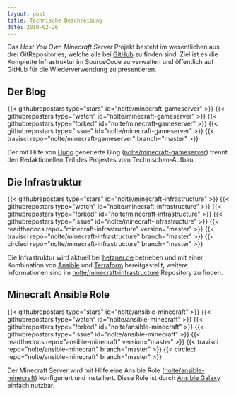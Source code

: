 ```yaml
---
layout: post
title: Technische Beschreibung
date: 2019-02-26
---
```


Das *Host You Own Minecraft Server* Projekt besteht im wesentlichen aus drei GitRepositories, welche alle bei [GitHub](https://github.com/nolte?utf8=%E2%9C%93&tab=repositories&q=minecraft&type=&language=) zu finden sind. Ziel ist es die Komplette Infrastruktur im SourceCode zu verwalten und öffentlich auf GitHub für die Wiederverwendung zu presentieren.

## Der Blog

{{< githubrepostars type="stars" id="nolte/minecraft-gameserver" >}}
{{< githubrepostars type="watch" id="nolte/minecraft-gameserver" >}}
{{< githubrepostars type="forked" id="nolte/minecraft-gameserver" >}}
{{< githubrepostars type="issue" id="nolte/minecraft-gameserver" >}}
{{< travisci repo="nolte/minecraft-gameserver" branch="master" >}}

Der mit Hilfe von [Hugo](https://gohugo.io) generierte Blog ([nolte/minecraft-gameserver](https://github.com/nolte/minecraft-gameserver)) trennt den Redaktionellen Teil des Projektes vom Technischen-Aufbau.

## Die Infrastruktur

{{< githubrepostars type="stars" id="nolte/minecraft-infrastructure" >}}
{{< githubrepostars type="watch" id="nolte/minecraft-infrastructure" >}}
{{< githubrepostars type="forked" id="nolte/minecraft-infrastructure" >}}
{{< githubrepostars type="issue" id="nolte/minecraft-infrastructure" >}}
{{< readthedocs repo="minecraft-infrastructure" version="master" >}}
{{< travisci repo="nolte/minecraft-infrastructure" branch="master" >}}
{{< circleci repo="nolte/minecraft-infrastructure" branch="master" >}}

Die Infrastruktur wird aktuell bei [hetzner.de](https://hetzner.de/cloud) betrieben und mit einer Kombination von [Ansible](https://www.ansible.com/) und [Terraform](https://www.terraform.io/) bereitgestellt, weitere Informationen sind im [nolte/minecraft-infrastructure](https://github.com/nolte/minecraft-infrastructure) Repository zu finden.

## Minecraft Ansible Role

{{< githubrepostars type="stars" id="nolte/ansible-minecraft" >}}
{{< githubrepostars type="watch" id="nolte/ansible-minecraft" >}}
{{< githubrepostars type="forked" id="nolte/ansible-minecraft" >}}
{{< githubrepostars type="issue" id="nolte/ansible-minecraft" >}}
{{< readthedocs repo="ansible-minecraft" version="master" >}}
{{< travisci repo="nolte/ansible-minecraft" branch="master" >}}
{{< circleci repo="nolte/ansible-minecraft" branch="master" >}}

Der Minecraft Server wird mit Hilfe eine Ansible Role ([nolte/ansible-minecraft](https://github.com/nolte/ansible-minecraft)) konfiguriert und installiert. Diese Role ist durch [Ansible Galaxy](https://galaxy.ansible.com/nolte/minecraft) einfach nutzbar.
